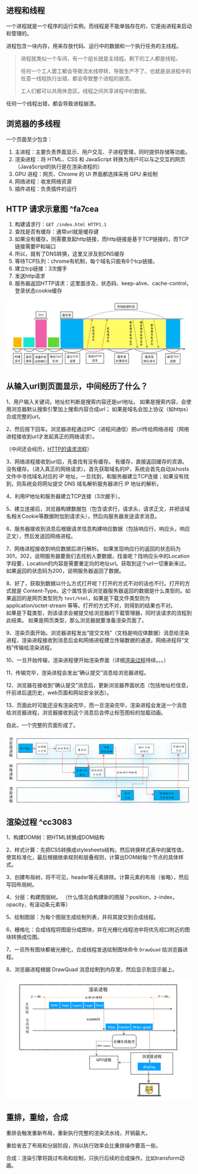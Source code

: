 ## 进程和线程
一个进程就是一个程序的运行实例。而线程是不能单独存在的，它是由进程来启动和管理的。

进程包含一块内存，用来存放代码、运行中的数据和一个执行任务的主线程。

> 进程就类似一个车间，有一个组长就是主线程。剩下的工人都是线程。
> 
> 任何一个工人罢工都会导致流水线停转，导致生产不了。也就是说进程中的任意一线程执行出错，都会导致整个进程的崩溃。
> 
> 工人们都可以共用休息区。线程之间共享进程中的数据。

任何一个线程出错，都会导致进程崩溃。


## 浏览器的多线程

一个页面至少包含：
1. 主进程：主要负责界面显示、用户交互、子进程管理，同时提供存储等功能。
2. 渲染进程：将 HTML、CSS 和 JavaScript 转换为用户可以与之交互的网页（JavaScript的执行是在渲染进程的）
3. GPU 进程：网页、Chrome 的 UI 界面都选择采用 GPU 来绘制
4. 网络进程：收发网络资源
5. 插件进程：负责插件的运行


## HTTP 请求示意图 ^fa7cea
1. 构建请求行：`GET /index.html HTTP1.1`
2. 查找是否有缓存：通常url就是缓存键
3. 如果没有缓存，则需要发起http链接，而http链接是基于TCP链接的，而TCP链接需要IP和端口
4. 所以，就有了DNS转换，这里又涉及到DNS缓存
5. 等待TCP队列：chrome有机制，每个域名只能有6个tcp链接。
6. 建立tcp链接：3次握手
7. 发送http请求
8. 服务器返回HTTP请求：这里面涉及，状态码、keep-alive、cache-control，登录状态cookie缓存

![](../assets/img-20240501160591.png)


## 从输入url到页面显示，中间经历了什么？

1、用户输入关键词，地址栏判断是搜索内容还是url地址。
如果是搜索内容，会使用浏览器默认搜索引擎加上搜索内容合成url；
如果是域名会加上协议（如https）合成完整的url。

2、然后按下回车。浏览器进程通过IPC（进程间通信）把url传给网络进程（网络进程接收到url才发起真正的网络请求）。

（中间还会经历，[HTTP的请求流程](#^fa7cea)）

3、网络进程接收到url后，先查找有没有缓存。
有缓存，直接返回缓存的资源。
没有缓存。（进入真正的网络请求）。首先获取域名的IP，系统会首先自动从hosts文件中寻找域名对应的 IP 地址，一旦找到，和服务器建立TCP连接；如果没有找到，则系统会将网址提交 DNS 域名解析服务器进行 IP 地址的解析。

4、利用IP地址和服务器建立TCP连接（3次握手）。

5、建立连接后，浏览器构建数据包（包含请求行，请求头，请求正文，并把该域名相关Cookie等数据附加到请求头），然后向服务器发送请求消息。

6、服务器接收到消息后根据请求信息构建响应数据（包括响应行，响应头，响应正文），然后发送回网络进程。

7、网络进程接收到响应数据后进行解析。
如果发现响应行的返回的状态码为301，302，说明服务器要我们去找别人要数据，找谁呢？找响应头中的Location字段要，Location的内容是需要重定向的地址url。获取到这个url一切重新来过。
如果返回的状态码为200，说明服务器返回了数据。

8、好了，获取到数据以什么方式打开呢？打开的方式不对的话也不行。打开的方式就是 Content-Type。这个属性告诉浏览器服务器返回的数据是什么类型的。如果返回的是网页类型则为 `text/html`，如果是下载文件类型则为 application/octet-stream 等等。打开的方式不对，则得到的结果也不对。    
如果是下载类型，则该请求会被提交给浏览器的下载管理器，同时该请求的流程到此结束。
如果是网页类型，那么浏览器就要准备渲染页面了。


9、渲染页面开始。浏览器进程发出“提交文档”（文档是响应体数据）消息给渲染进程，渲染进程接收到消息后会和网络进程建立传输数据的通道，网络进程将“文档”传输给渲染进程。

10、一旦开始传输，渲染进程便开始渲染界面（详细[渲染过程](#^cc3083)待续。。。）

11、传输完毕，渲染进程会发出“确认提交”消息给浏览器进程。

12、浏览器在接收到“确认提交”消息后，更新浏览器界面状态（包括地址栏信息，仟前进后退历史，web页面和网站安全状态）。

13、页面此时可能还没有渲染完毕，而一旦渲染完毕，渲染进程会发送一个消息给浏览器进程，浏览器接收到这个消息后会停止标签图标的加载动画。

自此，一个完整的页面形成了。

![整个流程图如下](https://raw.githubusercontent.com/Daotin/pic/master/img/20190912173015.png)


## 渲染过程 ^cc3083


1、构建DOM树：把HTML转换成DOM结构

2、样式计算：先把CSS转换成stylesheets结构，然后转换样式表中的属性值，使其标准化，最后根据继承规则和层叠规则，计算出DOM树每个节点的具体样式。

3、创建布局树，将不可见，header等元素排除。计算元素的布局（省略），然后写回布局树。

4、分层：构建图层树。
（什么情况会构建新的图层？position，z-index，opacity，有滚动条元素等）

5、绘制图层：为每个图层生成绘制列表，并将其提交到合成线程。

6、栅格化：合成线程将图层分成图块，并在光栅化线程池中将优先视口附近的图块转换成位图。

7、一旦所有图块都被光栅化，合成线程发送绘制图块命令 `DrawQuad` 给浏览器进程。

8、浏览器进程根据 DrawQuad 消息绘制到内存里，然后显示到显示器上。

![](../assets/img-20240501170567.png)


## 重排，重绘，合成

重排会触发重新布局，重新执行完整的渲染流水线，开销最大。

重绘省去了布局和分层阶段，所以执行效率会比重排操作要高一些。

合成：渲染引擎将跳过布局和绘制，只执行后续的合成操作。比如transform动画。
